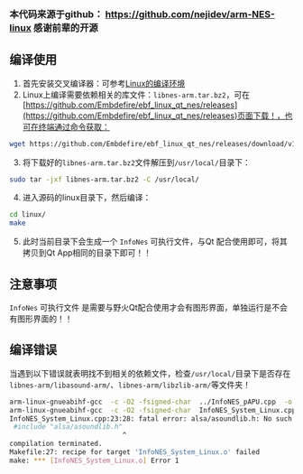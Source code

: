 ### 本代码来源于github： https://github.com/nejidev/arm-NES-linux  感谢前辈的开源

## 编译使用
1. 首先安装交叉编译器：可参考[Linux的编译环境](https://github.com/Embdefire/ebf_6ull_linux)
2. Linux上编译需要依赖相关的库文件：`libnes-arm.tar.bz2`，可在[https://github.com/Embdefire/ebf_linux_qt_nes/releases](https://github.com/Embdefire/ebf_linux_qt_nes/releases)页面下载！，也可在终端通过命令获取：
```bash
wget https://github.com/Embdefire/ebf_linux_qt_nes/releases/download/v1.0/libnes-arm.tar.bz2
```
3. 将下载好的`libnes-arm.tar.bz2`文件解压到`/usr/local/`目录下：
```bash
sudo tar -jxf libnes-arm.tar.bz2 -C /usr/local/
```
4. 进入源码的linux目录下，然后编译：
```bash
cd linux/
make
```
5. 此时当前目录下会生成一个 `InfoNes` 可执行文件，与Qt 配合使用即可，将其拷贝到Qt App相同的目录下即可！！

## 注意事项
`InfoNes` 可执行文件 是需要与野火Qt配合使用才会有图形界面，单独运行是不会有图形界面的！！

## 编译错误
当遇到以下错误就表明找不到相关的依赖文件，检查`/usr/local/`目录下是否存在`libnes-arm/libasound-arm/`、`libnes-arm/libzlib-arm/`等文件夹！
```bash
arm-linux-gnueabihf-gcc  -c -O2 -fsigned-char  ../InfoNES_pAPU.cpp  -o ../InfoNES_pAPU.o -I /usr/local/libnes-arm/libasound-arm/include
arm-linux-gnueabihf-gcc  -c -O2 -fsigned-char  InfoNES_System_Linux.cpp  -o InfoNES_System_Linux.o -I /usr/local/libnes-arm/libasound-arm/include
InfoNES_System_Linux.cpp:23:28: fatal error: alsa/asoundlib.h: No such file or directory
 #include "alsa/asoundlib.h"
                            ^
compilation terminated.
Makefile:27: recipe for target 'InfoNES_System_Linux.o' failed
make: *** [InfoNES_System_Linux.o] Error 1
```